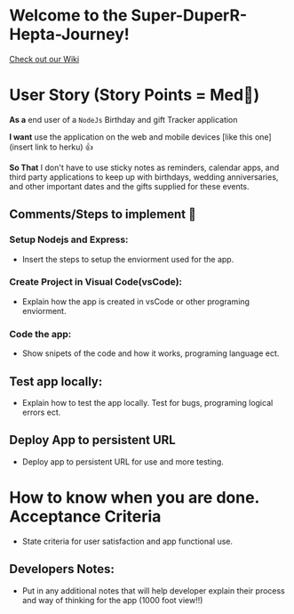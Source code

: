 # **Welcome to the Super-DuperR-Hepta-Journey!**
[Check out our Wiki](https://github.com/cheddarmonk/super-duper-hepta-journey/wiki)

# User Story (Story Points = Med👕)
**As a** end user of a `NodeJs` Birthday and gift Tracker application  

**I want** use the application on the web and mobile devices [like this one](insert link to herku) 👍

**So That** I don't have to use sticky notes as reminders, calendar apps, and third party applications to keep up with birthdays, wedding anniversaries, and other important dates and the gifts supplied for these events.

## Comments/Steps to implement 🥇

### Setup Nodejs and Express:
- Insert the steps to setup the enviorment used for the app.
    
### Create Project in Visual Code(vsCode):
- Explain how the app is created in vsCode or other programing enviorment.

### Code the app:
- Show snipets of the code and how it works, programing language ect.


## Test app locally:
- Explain how to test the app locally.  Test for bugs, programing logical errors ect.


## Deploy App to persistent URL
- Deploy app to persistent URL for use and more testing.  

# How to know when you are done. Acceptance Criteria 
- State criteria for user satisfaction and app functional use.



## **Developers Notes:**
- Put in any additional notes that will help developer explain their process and way of thinking for the app (1000 foot view!!)

